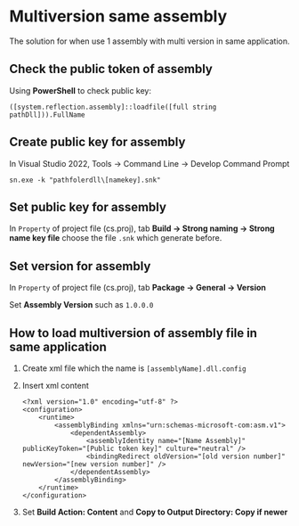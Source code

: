 # Multiversion same assembly

The solution for when use 1 assembly with multi version in same application.

## Check the public token of assembly

Using **PowerShell** to check public key:

    ([system.reflection.assembly]::loadfile([full string pathDll])).FullName

## Create public key for assembly

In Visual Studio 2022, Tools -> Command Line -> Develop Command Prompt

    sn.exe -k "pathfolerdll\[namekey].snk"

## Set public key for assembly

In `Property` of project file (cs.proj), tab **Build -> Strong naming -> Strong name key file**
choose the file `.snk` which generate before.

## Set version for assembly

In `Property` of project file (cs.proj), tab **Package -> General -> Version**

Set **Assembly Version** such as `1.0.0.0`

## How to load multiversion of assembly file in same application

1.  Create xml file which the name is `[assemblyName].dll.config`
2.  Insert xml content

        <?xml version="1.0" encoding="utf-8" ?>
        <configuration>
            <runtime>
                <assemblyBinding xmlns="urn:schemas-microsoft-com:asm.v1">
                    <dependentAssembly>
                        <assemblyIdentity name="[Name Assembly]" publicKeyToken="[Public token key]" culture="neutral" />
                        <bindingRedirect oldVersion="[old version number]" newVersion="[new version number]" />
                    </dependentAssembly>
                </assemblyBinding>
            </runtime>
        </configuration>

3.  Set **Build Action: Content** and **Copy to Output Directory: Copy if newer**
